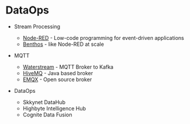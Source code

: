 # DataOps

- Stream Processing
    - [Node-RED](https://github.com/node-red/node-red) - Low-code programming for event-driven applications
    - [Benthos](https://github.com/benthosdev/benthos) - like Node-RED at scale

- MQTT
    - [Waterstream](https://waterstream.io/) - MQTT Broker to Kafka
    - [HiveMQ](https://github.com/hivemq/hivemq-community-edition) - Java based broker
    - [EMQX](https://github.com/emqx/emqx) - Open source broker

- DataOps
    - Skkynet DataHub
    - Highbyte Intelligence Hub
    - Cognite Data Fusion
